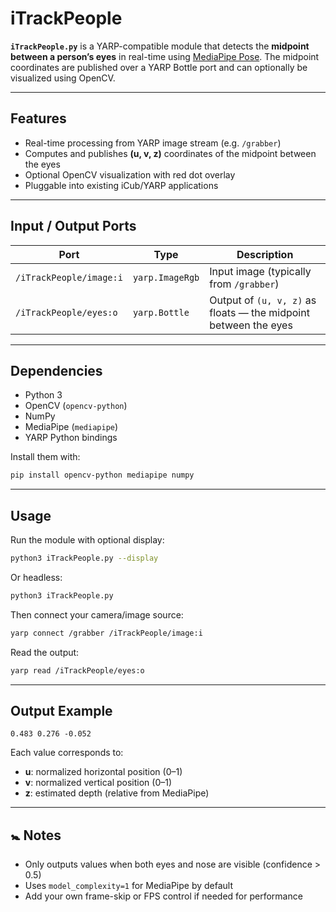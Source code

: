 # iTrackPeople

**`iTrackPeople.py`** is a YARP-compatible module that detects the **midpoint between a person’s eyes** in real-time using [MediaPipe Pose](https://ai.google.dev/edge/mediapipe/solutions/vision/pose_landmarker). The midpoint coordinates are published over a YARP Bottle port and can optionally be visualized using OpenCV.

---

## Features

- Real-time processing from YARP image stream (e.g. `/grabber`)
- Computes and publishes **(u, v, z)** coordinates of the midpoint between the eyes
- Optional OpenCV visualization with red dot overlay
- Pluggable into existing iCub/YARP applications

---

## Input / Output Ports

| Port | Type | Description |
|------|------|-------------|
| `/iTrackPeople/image:i` | `yarp.ImageRgb` | Input image (typically from `/grabber`) |
| `/iTrackPeople/eyes:o`  | `yarp.Bottle`   | Output of `(u, v, z)` as floats — the midpoint between the eyes |

---

## Dependencies

- Python 3
- OpenCV (`opencv-python`)
- NumPy
- MediaPipe (`mediapipe`)
- YARP Python bindings

Install them with:

```bash
pip install opencv-python mediapipe numpy
```

---

## Usage

Run the module with optional display:

```bash
python3 iTrackPeople.py --display
```

Or headless:

```bash
python3 iTrackPeople.py
```

Then connect your camera/image source:

```bash
yarp connect /grabber /iTrackPeople/image:i
```

Read the output:

```bash
yarp read /iTrackPeople/eyes:o
```

---

## Output Example

```
0.483 0.276 -0.052
```

Each value corresponds to:
- **u**: normalized horizontal position (0–1)
- **v**: normalized vertical position (0–1)
- **z**: estimated depth (relative from MediaPipe)

---

## 🚼 Notes

- Only outputs values when both eyes and nose are visible (confidence > 0.5)
- Uses `model_complexity=1` for MediaPipe by default
- Add your own frame-skip or FPS control if needed for performance

